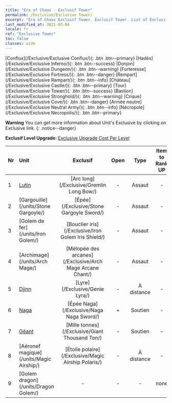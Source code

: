 ```yaml
---
title: "Era of Chaos - Exclusif Tower"
permalink: /Exclusive/Exclusive Tower/
excerpt: "Era of Chaos Exclusif Tower. Exclusif Tower. List of Exclusif Tower in Era of Chaos"
last_modified_at: 2021-03-04
locale: fr
ref: "Exclusive Tower"
toc: false
classes: wide
---
```

 [Conflux](/Exclusive/Exclusive Conflux/){: .btn .btn--primary} [Hadès](/Exclusive/Exclusive Inferno/){: .btn .btn--success} [Donjon](/Exclusive/Exclusive Dungeon/){: .btn .btn--warning} [Forteresse](/Exclusive/Exclusive Fortress/){: .btn .btn--danger} [Rempart](/Exclusive/Exclusive Rampart/){: .btn .btn--info} [Château](/Exclusive/Exclusive Castle/){: .btn .btn--primary} [Tour](/Exclusive/Exclusive Tower/){: .btn .btn--success} [Bastion](/Exclusive/Exclusive Stronghold/){: .btn .btn--warning} [Crique](/Exclusive/Exclusive Cove/){: .btn .btn--danger} [Armée neutre](/Exclusive/Exclusive Neutral Army/){: .btn .btn--info} [Nécropole](/Exclusive/Exclusive Necropolis/){: .btn .btn--primary} 

**Warning** You can get more information about Unit's Exclusive by clicking on Exclusive link. 
{: .notice--danger}

 **Exclusif Level Upgrade:** [Exclusive Upgrade Cost Per Level](/Exclusive/ExclusiveUpgradeCostPerLevel/)

  | Nr |         Unit        | Exclusif | Open  |    Type   |  Item to Rank UP      |  Skin   |
  |:---|:--------------------|:-------------:|:-----:|:---------:|:---------------------:|:-------:|
  | 1  | [Lutin](/units/Gremlin/) | [Arc long](/Exclusive/Gremlin Long Bow/) | - | Assaut | - | - |
  | 2  | [Gargouille](/units/Stone Gargoyle/) | [Épée](/Exclusive/Stone Gargoyle Sword/) | - | Assaut | - | - |
  | 3  | [Golem de fer](/units/Iron Golem/) | [Bouclier iris](/Exclusive/Iron Golem Iris Shield/) | - | Assaut | - | - |
  | 4  | [Archimage](/units/Arch Mage/) | [Mélopée des arcanes](/Exclusive/Arch Mage Arcane Chant/) | - | Assaut | - | - |
  | 5  | [Djinn](/units/Genie/) | [Lyre](/Exclusive/Genie Lyra/) | - | À distance | - | - |
  | 6  | [Naga](/units/Naga/) | [Épée Naga](/Exclusive/Naga Naga Sword/) | + | Soutien | - | - |
  | 7  | [Géant](/units/Giant/) | [Mille tonnes](/Exclusive/Giant Thousand Ton/) | - | Soutien | - | - |
  | 8  | [Aéronef magique](/units/Magic Airship/) | [Étoile polaire](/Exclusive/Magic Airship Polaris/) | - | À distance | - | - |
  | 9  | [Golem dragon](/units/Dragon Golem/) | - | - | - | none | none |
